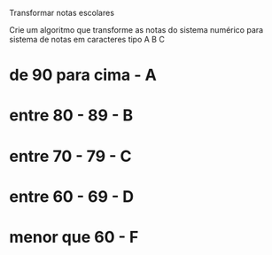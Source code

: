 Transformar notas escolares

Crie um algoritmo que transforme as notas do sistema numérico para sistema de notas em caracteres tipo A B C


# de 90 para cima - A
# entre 80 - 89 - B
# entre 70 - 79 - C
# entre 60 - 69 - D
# menor que 60 - F